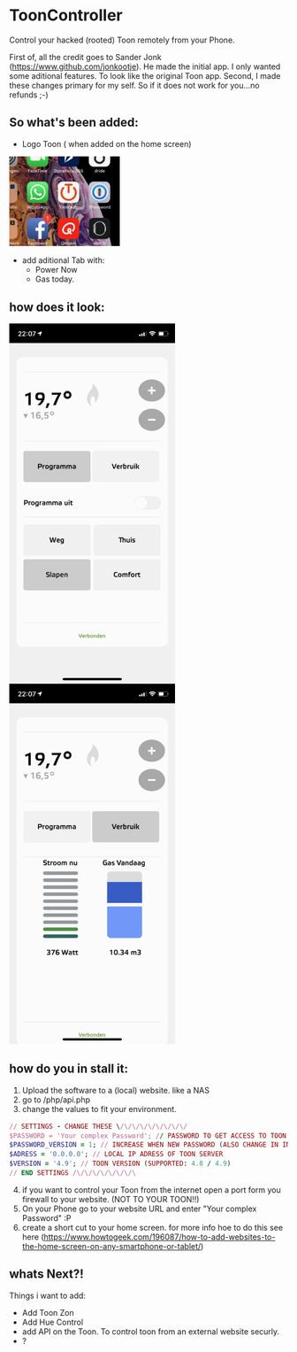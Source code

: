 # ToonController
Control your hacked (rooted) Toon remotely from your Phone.

First of, all the credit goes to Sander Jonk (https://www.github.com/jonkootje). He made the initial app. 
I only wanted some aditional features. To look like the original Toon app.
Second, I made these changes primary for my self. So if it does not work for you...no refunds ;-)

## So what's been added:
- Logo Toon ( when added on the home screen)

<img src="https://github.com/sabsteef/ToonController/blob/master/Home%20Screen.jpeg" width="200"  alt="Toon Remote Controller on Home Screen">

- add aditional Tab with:
  - Power Now
  - Gas today.

## how does it look:

<img src="https://github.com/sabsteef/ToonController/blob/master/ToonControlFirstTab.png" width="300" align="left" alt="Toon Remote Controller Screen 1">

<img src="https://github.com/sabsteef/ToonController/blob/master/ToonControlSecondTab.png" width="300" alt="Toon Remote Controller Screen 2"> <br/>

## how do you in stall it:
1. Upload the software to a (local) website. like a NAS
2. go to /php/api.php
3. change the values to fit your environment.
```ruby
// SETTINGS - CHANGE THESE \/\/\/\/\/\/\/\/\/
$PASSWORD = 'Your complex Password'; // PASSWORD TO GET ACCESS TO TOON CONTROLLS
$PASSWORD_VERSION = 1; // INCREASE WHEN NEW PASSWORD (ALSO CHANGE IN INDEX.PHP)
$ADRESS = '0.0.0.0'; // LOCAL IP ADRESS OF TOON SERVER
$VERSION = '4.9'; // TOON VERSION (SUPPORTED: 4.8 / 4.9)
// END SETTINGS /\/\/\/\/\/\/\/\
```
4. if you want to control your Toon from the internet open a port form you firewall to your website. (NOT TO YOUR TOON!!)
5. On your Phone go to your website URL and enter "Your complex Password" :P
6. create a short cut to your home screen. for more info hoe to do this see here (https://www.howtogeek.com/196087/how-to-add-websites-to-the-home-screen-on-any-smartphone-or-tablet/)

## whats Next?!
Things i want to add:
- Add Toon Zon
- Add Hue Control
- add API on the Toon. To control toon from an external website securly.
- ?
